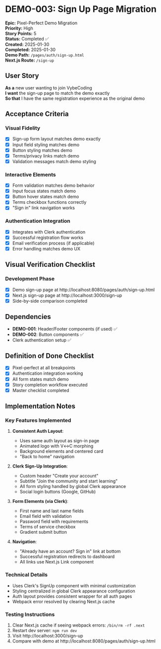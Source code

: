 # DEMO-003: Sign Up Page Migration

**Epic:** Pixel-Perfect Demo Migration  
**Priority:** High  
**Story Points:** 5  
**Status:** Completed ✅  
**Created:** 2025-01-30  
**Completed:** 2025-01-30  
**Demo Path:** `/pages/auth/sign-up.html`  
**Next.js Route:** `/sign-up`

## User Story

**As a** new user wanting to join VybeCoding  
**I want** the sign-up page to match the demo exactly  
**So that** I have the same registration experience as the original demo

## Acceptance Criteria

### Visual Fidelity
- [x] Sign-up form layout matches demo exactly
- [x] Input field styling matches demo
- [x] Button styling matches demo
- [x] Terms/privacy links match demo
- [x] Validation messages match demo styling

### Interactive Elements
- [x] Form validation matches demo behavior
- [x] Input focus states match demo
- [x] Button hover states match demo
- [x] Terms checkbox functions correctly
- [x] "Sign in" link navigation works

### Authentication Integration
- [x] Integrates with Clerk authentication
- [x] Successful registration flow works
- [x] Email verification process (if applicable)
- [x] Error handling matches demo UX

## Visual Verification Checklist

### Development Phase
- [x] Demo sign-up page at http://localhost:8080/pages/auth/sign-up.html
- [x] Next.js sign-up page at http://localhost:3000/sign-up
- [x] Side-by-side comparison completed

## Dependencies

- **DEMO-001**: Header/Footer components (if used) ✅
- **DEMO-002**: Button components ✅
- Clerk authentication setup ✅

## Definition of Done Checklist

- [x] Pixel-perfect at all breakpoints
- [x] Authentication integration working
- [x] All form states match demo
- [x] Story completion workflow executed
- [x] Master checklist completed

## Implementation Notes

### Key Features Implemented
1. **Consistent Auth Layout**: 
   - Uses same auth layout as sign-in page
   - Animated logo with V↔C morphing
   - Background elements and centered card
   - "Back to home" navigation

2. **Clerk Sign-Up Integration**:
   - Custom header "Create your account"
   - Subtitle "Join the community and start learning"
   - All form styling handled by global Clerk appearance
   - Social login buttons (Google, GitHub)

3. **Form Elements (via Clerk)**:
   - First name and last name fields
   - Email field with validation
   - Password field with requirements
   - Terms of service checkbox
   - Gradient submit button

4. **Navigation**:
   - "Already have an account? Sign in" link at bottom
   - Successful registration redirects to dashboard
   - All links use Next.js Link component

### Technical Details
- Uses Clerk's SignUp component with minimal customization
- Styling centralized in global Clerk appearance configuration
- Auth layout provides consistent wrapper for all auth pages
- Webpack error resolved by clearing Next.js cache

### Testing Instructions
1. Clear Next.js cache if seeing webpack errors: `/bin/rm -rf .next`
2. Restart dev server: `npm run dev`
3. Visit http://localhost:3000/sign-up
4. Compare with demo at http://localhost:8080/pages/auth/sign-up.html